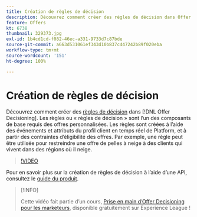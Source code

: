 ```yaml
---
title: Création de règles de décision
description: Découvrez comment créer des règles de décision dans Offer Decisioning. Les règles sont l’un des composants de base requis des offres personnalisées.
feature: Offers
kt: 6738
thumbnail: 329373.jpg
exl-id: 1b4cd1cd-f082-46ec-a331-9733d7c87bde
source-git-commit: a663d531061ef343d10b837c447242b89f020eba
workflow-type: tm+mt
source-wordcount: '151'
ht-degree: 100%

---
```


# Création de règles de décision

Découvrez comment créer des [règles de décision](https://experienceleague.adobe.com/docs/journey-optimizer/using/offer-decisioniong/create-components/creating-decision-rules.html?lang=fr) dans [!DNL Offer Decisioning]. Les règles ou « règles de décision » sont l’un des composants de base requis des offres personnalisées. Les règles sont créées à l’aide des événements et attributs du profil client en temps réel de Platform, et à partir des contraintes d’éligibilité des offres. Par exemple, une règle peut être utilisée pour restreindre une offre de pelles à neige à des clients qui vivent dans des régions où il neige.

>[!VIDEO](https://video.tv.adobe.com/v/329373?quality=12&learn=on)

Pour en savoir plus sur la création de règles de décision à lʼaide dʼune API, consultez le [guide du produit](https://experienceleague.adobe.com/docs/journey-optimizer/using/offer-decisioniong/api-reference/offers-api/decision-rules/create.html?lang=fr).

>[!INFO]
>
> Cette vidéo fait partie d’un cours, [Prise en main d’Offer Decisioning pour les marketeurs](https://experienceleague.adobe.com/?recommended=ExperiencePlatform-U-1-2020.1.offerdecisioning), disponible gratuitement sur Experience League !

